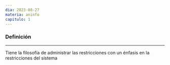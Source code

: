 ```yaml
---
dia: 2023-08-27
materia: aninfo
capitulo: 1
---
```

### Definición
---
Tiene la filosofía de administrar las restricciones con un énfasis en la restricciones del sistema